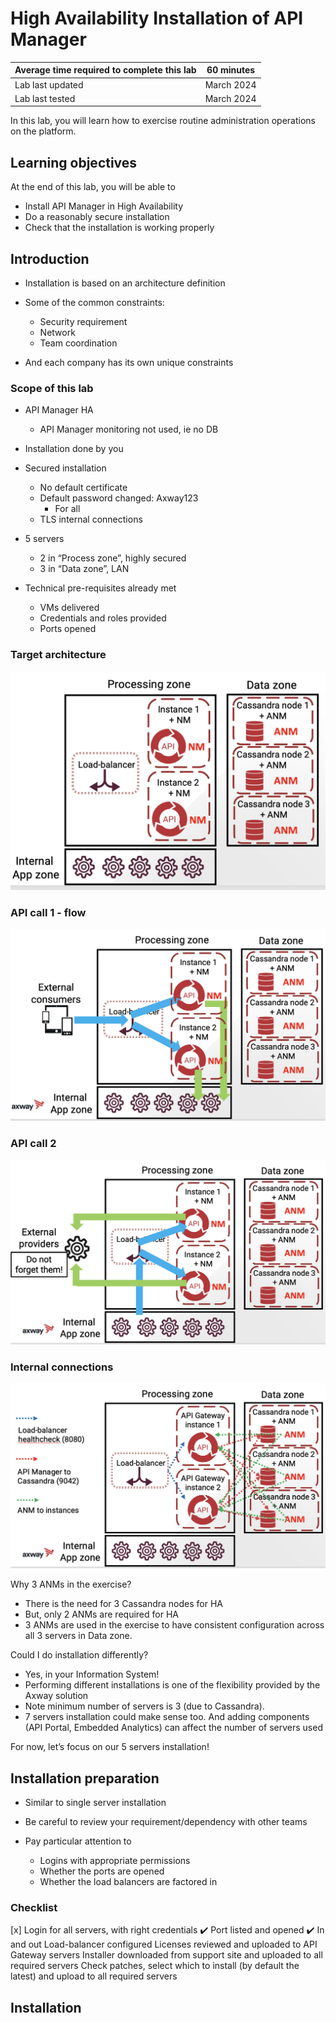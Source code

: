 # High Availability Installation of API Manager

| Average time required to complete this lab | 60 minutes |
| ---- | ---- |
| Lab last updated | March 2024 |
| Lab last tested | March 2024 |

In this lab, you will learn how to exercise routine administration operations on the platform.




## Learning objectives

At the end of this lab, you will be able to 
* Install API Manager in High Availability
* Do a reasonably secure installation
* Check that the installation is working properly

## Introduction

* Installation is based on an architecture definition

* Some of the common constraints:
    * Security requirement
    * Network
    * Team coordination

* And each company has its own unique constraints

### Scope of this lab

* API Manager HA
    * API Manager monitoring not used, ie no DB

* Installation done by you

* Secured installation
    * No default certificate
    * Default password changed: Axway123
        * For all
    * TLS internal connections

* 5 servers
    * 2 in “Process zone”, highly secured
    * 3 in “Data zone”, LAN

* Technical pre-requisites already met
    * VMs delivered
    * Credentials and roles provided
    * Ports opened

### Target architecture

![Alt text](images/image01.png)

### API call 1 - flow

![Alt text](images/image02.png)

### API call 2

![Alt text](images/image03.png)

### Internal connections

![Alt text](images/image04.png)

Why 3 ANMs in the exercise?

* There is the need for 3 Cassandra nodes for HA
* But, only 2 ANMs are required for HA
* 3 ANMs are used in the exercise to have consistent configuration across all 3 servers in Data zone.

Could I do installation differently?

* Yes, in your Information System! 
* Performing different installations is one of the flexibility provided by the Axway solution
* Note minimum number of servers is 3 (due to Cassandra). 
* 7 servers installation could make sense too. And adding components (API Portal, Embedded Analytics) can affect the number of servers used


For now, let’s focus on our 5 servers installation!

## Installation preparation

* Similar to single server installation

* Be careful to review your requirement/dependency with other teams

* Pay particular attention to 
    * Logins with appropriate permissions
    * Whether the ports are opened
    * Whether the load balancers are factored in

### Checklist

[x]  Login for all servers, with right credentials
:heavy_check_mark: Port listed and opened
:heavy_check_mark: In and out
Load-balancer configured
Licenses reviewed and uploaded to API Gateway servers
Installer downloaded from support site and uploaded to all required servers
Check patches, select which to install (by default the latest) and upload to all required servers 


## Installation